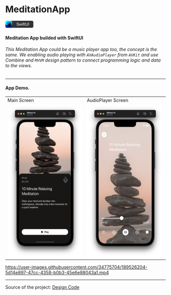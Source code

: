 # MeditationApp

<img src="./Assets/swiftui-badge.png" width="88px" />

#### Meditation App builded with SwiftUI

###### This Meditation App could be a music player app too, the concept is the same. We enabling audio playing with `AVAudioPlayer` from `AVKit` and use Combine and `MVVM` design pattern to connect programming logic and data to the views.

---

#### App Demo.
<table>
  <tr>
    <td>Main Screen</td>
	<td>AudioPlayer Screen</td>
  </tr>
  <tr>
    <td><img src="Assets/MainScreen.png" width=270 height=480></td>
	<td><img src="Assets/AudioPlayerScreen.png" width=270 height=480></td>
  </tr>
</table>


https://user-images.githubusercontent.com/34775704/189526204-5d14e897-47cc-4358-b0b3-45e6e88043a1.mp4


---

Source of the project: [Design Code](https://www.youtube.com/watch?v=_lIhoJ0KwCc)

